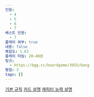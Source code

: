 ```yaml
---
인원:
  - 4
  - 5
  - 6
  - 7
베스트 인원:
  - 7
플레이 여부: true
내용: false
복잡도: 1.63
플레이 타임: 20~40분
링크:
  - https://bgg.cc/boardgame/3955/bang
평점: 3
tags: []
---
```

[기본 규칙](https://stopnow.tistory.com/24)
[카드 설명](https://stopnow.tistory.com/entry/%EB%B3%B4%EB%93%9C%EA%B2%8C%EC%9E%84-%EB%B1%85-BANG-%EC%B9%B4%EB%93%9C-%EC%84%A4%EB%AA%85-NO15-1)
[캐릭터 능력 설명](https://stopnow.tistory.com/entry/%EB%B3%B4%EB%93%9C%EA%B2%8C%EC%9E%84-%EB%B1%85-BANG-%EC%9D%B8%EB%AC%BC-%EC%B9%B4%EB%93%9C-%EC%84%A4%EB%AA%85-NO15-2)